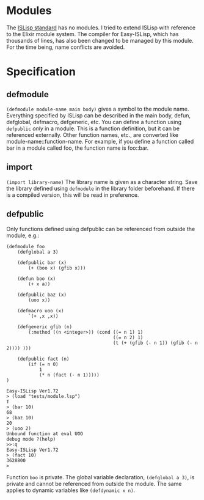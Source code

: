 # Modules
The
[ISLisp standard](minejima.jp/ISLispHyperDraft/islisp-v23.html)
has no modules.
I tried to extend ISLisp with reference to the Elixir module system.
The compiler for Easy-ISLisp, which has thousands of lines, has also been changed to be managed by this module. 
For the time being, name conflicts are avoided.

# Specification

## defmodule

`(defmodule module-name main body)`
gives a symbol to the module name.
Everything specified by ISLisp can be described in the main body, defun, defglobal, defmacro, defgeneric, etc.
You can define a function using `defpublic` *only* in a module. This is a function definition, but it can be referenced externally.
Other function names, etc., are converted like module-name::function-name.
For example, if you define a function called bar in a module called foo, the function name is foo::bar.

## import

`(import library-name)`
The library name is given as a character string.
Save the library defined using `defmodule` in the library folder beforehand.
If there is a compiled version, this will be read in preference.

## defpublic
Only functions defined using defpublic can be referenced from outside the module, e.g.:

```
(defmodule foo
    (defglobal a 3)

    (defpublic bar (x)
        (+ (boo x) (gfib x)))

    (defun boo (x)
        (+ x a))

    (defpublic baz (x)
        (uoo x))

    (defmacro uoo (x)
        `(+ ,x ,x))

    (defgeneric gfib (n)
        (:method ((n <integer>)) (cond ((= n 1) 1)
                                       ((= n 2) 1)
                                       (t (+ (gfib (- n 1)) (gfib (- n 2)))) )))

    (defpublic fact (n)
        (if (= n 0)
            1
            (* n (fact (- n 1)))))
)

Easy-ISLisp Ver1.72
> (load "tests/module.lsp")
T
> (bar 10)
68
> (baz 10)
20
> (uoo 2)
Unbound function at eval UOO
debug mode ?(help)
>>:q
Easy-ISLisp Ver1.72
> (fact 10)
3628800
> 
```

Function `boo` is private. The global variable declaration, `(defglobal a 3)`, is private and cannot be referenced from outside the module.
The same applies to dynamic variables like `(defdynamic x n)`.
